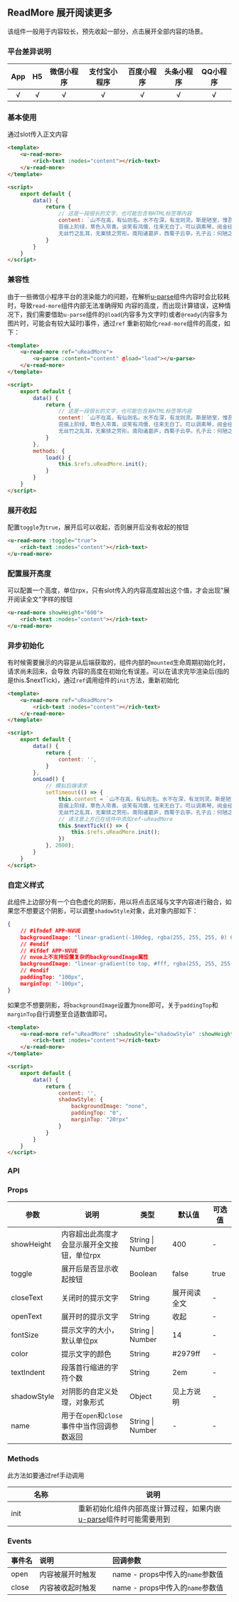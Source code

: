 ## ReadMore 展开阅读更多 <to-api/>

<demo-model url="/pages/componentsC/readMore/readMore"></demo-model>

该组件一般用于内容较长，预先收起一部分，点击展开全部内容的场景。

### 平台差异说明

|App|H5|微信小程序|支付宝小程序|百度小程序|头条小程序|QQ小程序|
|:-:|:-:|:-:|:-:|:-:|:-:|:-:|
|√|√|√|√|√|√|√|

### 基本使用

通过slot传入正文内容

```html
<template>
	<u-read-more>
		<rich-text :nodes="content"></rich-text>
	</u-read-more>
</template>

<script> 
	export default {
		data() {
			return {
				// 这是一段很长的文字，也可能包含有HTML标签等内容
				content: `山不在高，有仙则名。水不在深，有龙则灵。斯是陋室，惟吾德馨。
				苔痕上阶绿，草色入帘青。谈笑有鸿儒，往来无白丁。可以调素琴，阅金经。
				无丝竹之乱耳，无案牍之劳形。南阳诸葛庐，西蜀子云亭。孔子云：何陋之有？`,
			}
		}
	}
</script>
```

### 兼容性

由于一些微信小程序平台的渲染能力的问题，在解析[u-parse](/components/parse.html)组件内容时会比较耗时，导致`read-more`组件内部无法准确得知
内容的高度，而出现计算错误，这种情况下，我们需要借助`u-parse`组件的`@load`(内容多为文字时)或者`@ready`(内容多为图片时，可能会有较大延时)事件，通过`ref`
重新初始化`read-more`组件的高度，如下：

```html
<template>
	<u-read-more ref="uReadMore">
		<u-parse :content="content" @load="load"></u-parse>
	</u-read-more>
</template>

<script> 
	export default {
		data() {
			return {
				// 这是一段很长的文字，也可能包含有HTML标签等内容
				content: `山不在高，有仙则名。水不在深，有龙则灵。斯是陋室，惟吾德馨。
				苔痕上阶绿，草色入帘青。谈笑有鸿儒，往来无白丁。可以调素琴，阅金经。
				无丝竹之乱耳，无案牍之劳形。南阳诸葛庐，西蜀子云亭。孔子云：何陋之有？`,
			}
		},
		methods: {
            load() {
                this.$refs.uReadMore.init();
            }
		}
	}
</script>
```


### 展开收起

配置`toggle`为`true`，展开后可以收起，否则展开后没有收起的按钮

```html
<u-read-more :toggle="true">
    <rich-text :nodes="content"></rich-text>
</u-read-more>
```

### 配置展开高度

可以配置一个高度，单位rpx，只有slot传入的内容高度超出这个值，才会出现"展开阅读全文"字样的按钮

```html
<u-read-more showHeight="600">
    <rich-text :nodes="content"></rich-text>
</u-read-more>
```

### 异步初始化

有时候需要展示的内容是从后端获取的，组件内部的`mounted`生命周期初始化时，请求尚未回来，会导致
内容的高度在初始化有误差。可以在请求完毕渲染后(指的是this.$nextTick)，通过`ref`调用组件的`init`方法，重新初始化

```html
<template>
	<u-read-more ref="uReadMore">
        <rich-text :nodes="content"></rich-text>
	</u-read-more>
</template>

<script> 
	export default {
		data() {
			return {
				content: '',
			}
		},
		onLoad() {
			// 模拟后端请求
			setTimeout(() => {
				this.content = `山不在高，有仙则名。水不在深，有龙则灵。斯是陋室，惟吾德馨。
				苔痕上阶绿，草色入帘青。谈笑有鸿儒，往来无白丁。可以调素琴，阅金经。
				无丝竹之乱耳，无案牍之劳形。南阳诸葛庐，西蜀子云亭。孔子云：何陋之有？`,
				// 请注意上方已在组件中添加ref-uReadMore
				this.$nextTick(() => {
					this.$refs.uReadMore.init();
				})
			}, 2000);
		}
	}
</script>
```

### 自定义样式

此组件上边部分有一个白色虚化的阴影，用以将点击区域与文字内容进行融合，如果您不想要这个阴影，可以调整`shadowStyle`对象，此对象内部如下：

```json
{
    // #ifndef APP-NVUE
    backgroundImage: "linear-gradient(-180deg, rgba(255, 255, 255, 0) 0%, #fff 80%)",
    // #endif
    // #ifdef APP-NVUE
    // nvue上不支持设置复杂的backgroundImage属性
    backgroundImage: "linear-gradient(to top, #fff, rgba(255, 255, 255, 0.5))",
    // #endif
    paddingTop: "100px",
    marginTop: "-100px",
}
```

如果您不想要阴影，将`backgroundImage`设置为`none`即可，关于`paddingTop`和`marginTop`自行调整至合适数值即可。

```html
<template>
	<u-read-more ref="uReadMore" :shadowStyle="shadowStyle" :showHeight="200">
		<rich-text :nodes="content"></rich-text>
	</u-read-more>
</template>

<script> 
	export default {
		data() {
			return {
				content: '',
				shadowStyle: {
					backgroundImage: "none",
					paddingTop: "0",
					marginTop: "20rpx"
				}
			}
		}
	}
</script>
```


### API

### Props

| 参数          | 说明            | 类型            | 默认值             |  可选值   |
|------------- |---------------- |---------------|------------------ |-------- |
| showHeight   | 内容超出此高度才会显示展开全文按钮，单位rpx | String &#124; Number | 400 | - |
| toggle       | 展开后是否显示收起按钮 | Boolean  | false | true |
| closeText    | 关闭时的提示文字 | String  | 展开阅读全文 | - |
| openText     | 展开时的提示文字 | String  | 收起 | - |
| fontSize     | 提示文字的大小，默认单位px | String &#124; Number  | 14 | - |
| color        | 提示文字的颜色 | String  | #2979ff | - |
| textIndent   | 段落首行缩进的字符个数 | String  | 2em | - |
| shadowStyle  | 对阴影的自定义处理，对象形式 | Object  | 见上方说明 | - |
| name         | 用于在`open`和`close`事件中当作回调参数返回 | String &#124; Number  | - | - |

### Methods

此方法如要通过ref手动调用

| 名称          | 说明            |
|------------- |---------------- |
| init         | 重新初始化组件内部高度计算过程，如果内嵌[u-parse](/components/parse.html)组件时可能需要用到 |

### Events

| 事件名 | 说明 | 回调参数 |
| :- | :- | :- |
| open    | 内容被展开时触发 | name - props中传入的`name`参数值 |
| close   | 内容被收起时触发 | name - props中传入的`name`参数值 |


<style scoped>
h3[id=events] + table thead tr th:nth-child(2){
	width: 33.3%;
}

h3[id=methods] + p + table thead tr th:nth-child(2){
	width: 70%;
}
</style>
